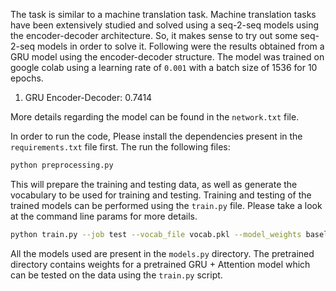 The task is similar to a machine translation task. Machine translation tasks have been extensively studied and solved using a seq-2-seq models using the encoder-decoder architecture. So, it makes sense to try out some seq-2-seq models in order to solve it. 
Following were the results obtained from a GRU model using the encoder-decoder structure. The model was trained on google colab using a learning rate of `0.001` with a batch size of 1536 for 10 epochs. 

1. GRU Encoder-Decoder: 0.7414

More details regarding the model can be found in the `network.txt` file. 

In order to run the code, Please install the dependencies present in the `requirements.txt` file first. The run the following files: 

```bash 
python preprocessing.py
```
This will prepare the training and testing data, as well as generate the vocabulary to be used for training and testing. 
Training and testing of the trained models can be performed using the `train.py` file. Please take a look at the command line params for more details. 

```bash 
python train.py --job test --vocab_file vocab.pkl --model_weights baseline_gru.pt
```

All the models used are present in the `models.py` directory. The pretrained directory contains weights for a pretrained GRU + Attention model which can be tested on the data using the `train.py` script. 